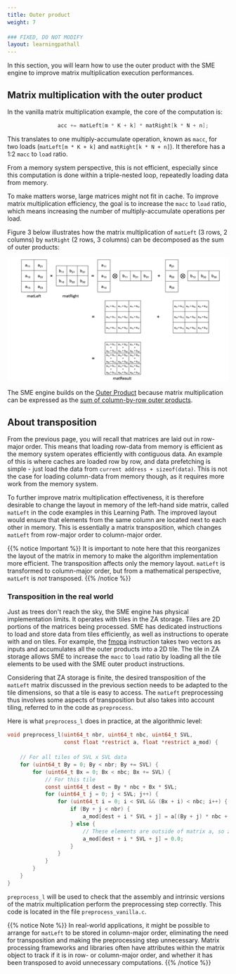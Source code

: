 ```yaml
---
title: Outer product
weight: 7

### FIXED, DO NOT MODIFY
layout: learningpathall
---
```


In this section, you will learn how to use the outer product with the SME engine
to improve matrix multiplication execution performances.

## Matrix multiplication with the outer product

In the vanilla matrix multiplication example, the core of the computation is:

```C
                acc += matLeft[m * K + k] * matRight[k * N + n];
```

This translates to one multiply-accumulate operation, known as `macc`, for two
loads (`matLeft[m * K + k]` and `matRight[k * N + n]`). It therefore has a 1:2
`macc` to `load` ratio.

From a memory system perspective, this is not efficient, especially since this
computation is done within a triple-nested loop, repeatedly loading data from
memory.

To make matters worse, large matrices might not fit in cache. To improve matrix
multiplication efficiency, the goal is to increase the `macc` to `load` ratio,
which means increasing the number of multiply-accumulate operations per load.

Figure 3 below illustrates how the matrix multiplication of `matLeft` (3 rows, 2
columns) by `matRight` (2 rows, 3 columns) can be decomposed as the sum of outer
products:

![example image alt-text#center](outer_product.png "Figure 3: Outer Product-based Matrix Multiplication.")

The SME engine builds on the [Outer
Product](https://en.wikipedia.org/wiki/Outer_product) because matrix
multiplication can be expressed as the [sum of column-by-row outer
products](https://en.wikipedia.org/wiki/Outer_product#Connection_with_the_matrix_product).

## About transposition

From the previous page, you will recall that matrices are laid out in row-major
order. This means that loading row-data from memory is efficient as the memory
system operates efficiently with contiguous data. An example of this is where
caches are loaded row by row, and data prefetching is simple - just load the
data from `current address + sizeof(data)`. This is not the case for loading
column-data from memory though, as it requires more work from the memory system.

To further improve matrix multiplication effectiveness, it is therefore
desirable to change the layout in memory of the left-hand side matrix, called
`matLeft` in the code examples in this Learning Path. The improved layout would
ensure that elements from the same column are located next to each other in
memory. This is essentially a matrix transposition, which changes `matLeft` from
row-major order to column-major order.

{{% notice Important %}}
It is important to note here that this reorganizes the layout of the matrix in
memory to make the algorithm implementation more efficient. The transposition
affects only the memory layout. `matLeft` is transformed to column-major order,
but from a mathematical perspective, `matLeft` is *not* transposed.
{{% /notice %}}

### Transposition in the real world

Just as trees don't reach the sky, the SME engine has physical implementation
limits. It operates with tiles in the ZA storage. Tiles are 2D portions of the
matrices being processed. SME has dedicated instructions to load and store data
from tiles efficiently, as well as instructions to operate with and on tiles.
For example, the
[fmopa](https://developer.arm.com/documentation/ddi0602/latest/SME-Instructions/FMOPA--non-widening---Floating-point-outer-product-and-accumulate-?lang=en)
instruction takes two vectors as inputs and accumulates all the outer products
into a 2D tile. The tile in ZA storage allows SME to increase the `macc` to
`load` ratio by loading all the tile elements to be used with the SME outer
product instructions.

Considering that ZA storage is finite, the desired transposition of the
`matLeft` matrix discussed in the previous section needs to be adapted to the
tile dimensions, so that a tile is easy to access. The `matLeft` preprocessing
thus involves some aspects of transposition but also takes into account tiling,
referred to in the code as `preprocess`.

Here is what `preprocess_l` does in practice, at the algorithmic level:

```C { line_numbers = "true" }
void preprocess_l(uint64_t nbr, uint64_t nbc, uint64_t SVL,
                  const float *restrict a, float *restrict a_mod) {

    // For all tiles of SVL x SVL data
    for (uint64_t By = 0; By < nbr; By += SVL) {
        for (uint64_t Bx = 0; Bx < nbc; Bx += SVL) {
            // For this tile
            const uint64_t dest = By * nbc + Bx * SVL;
            for (uint64_t j = 0; j < SVL; j++) {
                for (uint64_t i = 0; i < SVL && (Bx + i) < nbc; i++) {
                    if (By + j < nbr) {
                        a_mod[dest + i * SVL + j] = a[(By + j) * nbc + Bx + i];
                    } else {
                        // These elements are outside of matrix a, so zero them.
                        a_mod[dest + i * SVL + j] = 0.0;
                    }
                }
            }
        }
    }
}
```

`preprocess_l` will be used to check that the assembly and intrinsic versions of
the matrix multiplication perform the preprocessing step correctly. This code is
located in the file `preprocess_vanilla.c`.

{{% notice Note %}}
In real-world applications, it might be possible to arrange for `matLeft` to be
stored in column-major order, eliminating the need for transposition and making
the preprocessing step unnecessary. Matrix processing frameworks and libraries
often have attributes within the matrix object to track if it is in row- or
column-major order, and whether it has been transposed to avoid unnecessary
computations.
{{% /notice %}}